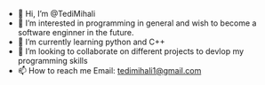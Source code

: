 - 👋 Hi, I’m @TediMihali
- 👀 I’m interested in programming in general and wish to become a software enginner in the future.
- 🌱 I’m currently learning python and C++
- 💞️ I’m looking to collaborate on different projects to devlop my programming skills
- 📫 How to reach me Email: tedimihali1@gmail.com  
<!---
TediMihali/TediMihali is a ✨ special ✨ repository because its `README.md` (this file) appears on your GitHub profile.
You can click the Preview link to take a look at your changes.
--->
